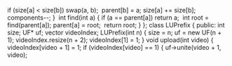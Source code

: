 if (size[a] < size[b]) swap(a, b);
​
parent[b] = a;
size[a] += size[b];
components--;
}
​
int find(int a) {
if (a == parent[a]) return a;
​
int root = find(parent[a]);
parent[a] = root;
​
return root;
}
};
​
class LUPrefix {
public:
int size;
UF* uf;
vector<int> videoIndex;
LUPrefix(int n) {
size = n;
uf = new UF(n + 1);
videoIndex.resize(n + 2);
videoIndex[1] = 1;
}
void upload(int video) {
videoIndex[video + 1] = 1;
if (videoIndex[video] == 1) {
uf->unite(video + 1, video);